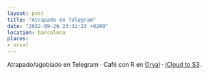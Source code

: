 ```yaml
---
layout: post
title: "Atrapado en Telegram"
date: "2022-09-26 23:32:23 +0200"
location: barcelona
places:
- orval
---
```


Atrapado/agobiado en Telegram · Café con R en [Orval](https://www.instagram.com/orval.barcelona) · [iCloud to S3](https://github.com/javierarce/icloud-to-s3).


